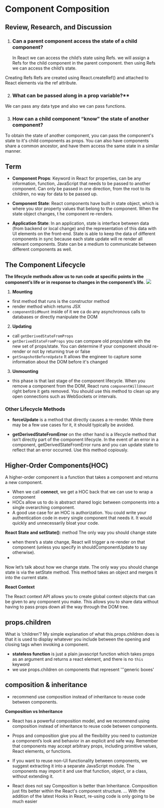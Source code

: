 # Component Composition
## Review, Research, and Discussion

1. ### Can a parent component access the state of a child component?
    In React we can access the child’s state using Refs.  we will assign a Refs for the child component in the parent component. then using Refs we can access the child’s state.

Creating Refs Refs are created using React.createRef() and attached to React elements via the ref attribute.

2. ### What can be passed along in a prop variable?**
 We can pass any data type and also we can pass functions. 

3. ### How can a child component “know” the state of another component?

To obtain the state of another component, you can pass the component's state to it's child components as props. You can also have components share a common ancestor, and have them access the same state in a similar manner.

## Term
- **Component Props**: Keyword in React for properties, can be any information, function, JavaScript that needs to be passed to another component. Can only be passed in one direction, from the root to its children, no way for data to be passed up.

- **Component State**: React components have built in state object, which is where you stor property values that belong to the component. When the state object changes, t he component re-renders. 
 - **Application State**: In an application, state is interface between data (from backend or local change) and the representation of this data with UI elements on the front-end. State is able to keep the data of different components in sync because each state update will re render all relevant components. State can be a medium to communicate between different components as well.

## The Component Lifecycle
**The lifecycle methods allow us to run code at specific points in the component’s life or in response to changes in the component’s life.**
![](https://cdn-media-1.freecodecamp.org/images/1*U13Mlxz_ktcajaeJCyYkwg.png)

1. **Mounting**
* first method that runs is the constructor method
* render method which returns JSX
* ``componentDidMount`` inside of it we ca do any asynchronous calls to databases or directly manipulate the DOM 


2. **Updating** 
* call ``getDerivedStateFromProps``
* ``getDerivedStateFromProps`` you can compare old props/state with the new set of props/state. You can determine if your component should re-render or not by returning true or false
* ``getSnapshotBeforeUpdate``  It allows the engineer to capture some information about the DOM before it's changed

3. **Unmounting**
* this phase is that last stage of the component lifecycle. When you remove a component from the DOM, React runs ``componentWillUnmount`` right before it gets removed. You should use this method to clean up any open connections such as WebSockets or intervals.

### Other Lifecycle Methods
- **forceUpdate** is a method that directly causes a re-render. While there may be a few use cases for it, it should typically be avoided.
  
- **getDerivedStateFromError** on the other hand is a lifecycle method that isn’t directly part of the component lifecycle. In the event of an error in a component, getDerivedStateFromError runs and you can update state to reflect that an error occurred. Use this method copiously.


## Higher-Order Components(HOC)
  A higher-order component is a function that takes a component and returns a new component.
* When we call **connect**, we get a HOC back that we can use to wrap a component
* HOCs allow us to do is abstract shared logic between components into a single overarching component.
* A good use case for an HOC is authorization. You could write your authentication code in every single component that needs it. It would quickly and unnecessarily bloat your code.
  

**React State and setState()**: method The only way you should change state

- when there’s a state change, React will trigger a re-render on that component (unless you specify in shouldComponentUpdate to say otherwise).
- 
Now let’s talk about how we change state. The only way you should change state is via the setState method. This method takes an object and merges it into the current state. 

**React Context**

The React context API allows you to create global context objects that can be given to any component you make. This allows you to share data without having to pass props down all the way through the DOM tree.

## props.children
What is ‘children’?
My simple explanation of what this.props.children does is that it is used to display whatever you include between the opening and closing tags when invoking a component.

* **stateless function** is just a plain javascript function which takes props as an argument and returns a react element, and there is no ``this`` keyword 
* we use props.children on components that represent '‘'generic boxes' 

## composition & inheritance
* recommend  use composition instead of inheritance to reuse code between components.


**Composition vs Inheritance**
- React has a powerful composition model, and we recommend using composition instead of inheritance to reuse code between components.
  
- Props and composition give you all the flexibility you need to customize a component’s look and behavior in an explicit and safe way. Remember that components may accept arbitrary props, including primitive values, React elements, or functions.
  
- If you want to reuse non-UI functionality between components, we suggest extracting it into a separate JavaScript module. The components may import it and use that function, object, or a class, without extending it.
  
-  React does not say Composition is better than Inheritance. Composition just fits better within the React's component structure. ... With the addition of the latest Hooks in React, re-using code is only going to be much easier